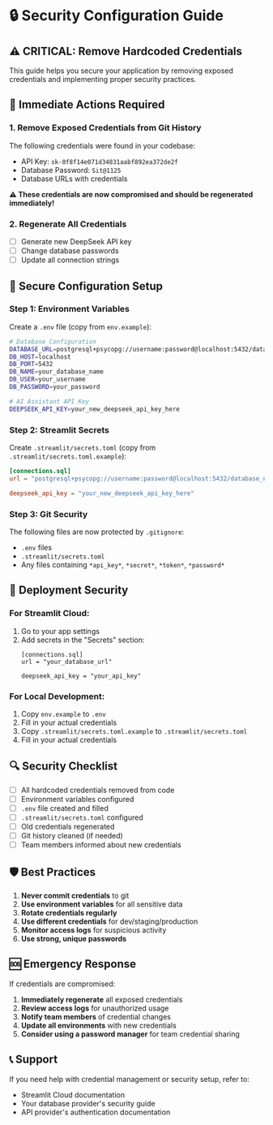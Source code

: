# 🔒 Security Configuration Guide

## ⚠️ CRITICAL: Remove Hardcoded Credentials

This guide helps you secure your application by removing exposed credentials and implementing proper security practices.

## 🚨 Immediate Actions Required

### 1. **Remove Exposed Credentials from Git History**

The following credentials were found in your codebase:
- API Key: `sk-0f8f14e071d34831aabf892ea372de2f`
- Database Password: `Sit@1125`
- Database URLs with credentials

**⚠️ These credentials are now compromised and should be regenerated immediately!**

### 2. **Regenerate All Credentials**
- [ ] Generate new DeepSeek API key
- [ ] Change database passwords
- [ ] Update all connection strings

## 🔧 Secure Configuration Setup

### Step 1: Environment Variables

Create a `.env` file (copy from `env.example`):
```bash
# Database Configuration
DATABASE_URL=postgresql+psycopg://username:password@localhost:5432/database_name
DB_HOST=localhost
DB_PORT=5432
DB_NAME=your_database_name
DB_USER=your_username
DB_PASSWORD=your_password

# AI Assistant API Key
DEEPSEEK_API_KEY=your_new_deepseek_api_key_here
```

### Step 2: Streamlit Secrets

Create `.streamlit/secrets.toml` (copy from `.streamlit/secrets.toml.example`):
```toml
[connections.sql]
url = "postgresql+psycopg://username:password@localhost:5432/database_name"

deepseek_api_key = "your_new_deepseek_api_key_here"
```

### Step 3: Git Security

The following files are now protected by `.gitignore`:
- `.env` files
- `.streamlit/secrets.toml`
- Any files containing `*api_key*`, `*secret*`, `*token*`, `*password*`

## 🚀 Deployment Security

### For Streamlit Cloud:
1. Go to your app settings
2. Add secrets in the "Secrets" section:
   ```
   [connections.sql]
   url = "your_database_url"
   
   deepseek_api_key = "your_api_key"
   ```

### For Local Development:
1. Copy `env.example` to `.env`
2. Fill in your actual credentials
3. Copy `.streamlit/secrets.toml.example` to `.streamlit/secrets.toml`
4. Fill in your actual credentials

## 🔍 Security Checklist

- [ ] All hardcoded credentials removed from code
- [ ] Environment variables configured
- [ ] `.env` file created and filled
- [ ] `.streamlit/secrets.toml` configured
- [ ] Old credentials regenerated
- [ ] Git history cleaned (if needed)
- [ ] Team members informed about new credentials

## 🛡️ Best Practices

1. **Never commit credentials** to git
2. **Use environment variables** for all sensitive data
3. **Rotate credentials regularly**
4. **Use different credentials** for dev/staging/production
5. **Monitor access logs** for suspicious activity
6. **Use strong, unique passwords**

## 🆘 Emergency Response

If credentials are compromised:
1. **Immediately regenerate** all exposed credentials
2. **Review access logs** for unauthorized usage
3. **Notify team members** of credential changes
4. **Update all environments** with new credentials
5. **Consider using a password manager** for team credential sharing

## 📞 Support

If you need help with credential management or security setup, refer to:
- Streamlit Cloud documentation
- Your database provider's security guide
- API provider's authentication documentation
